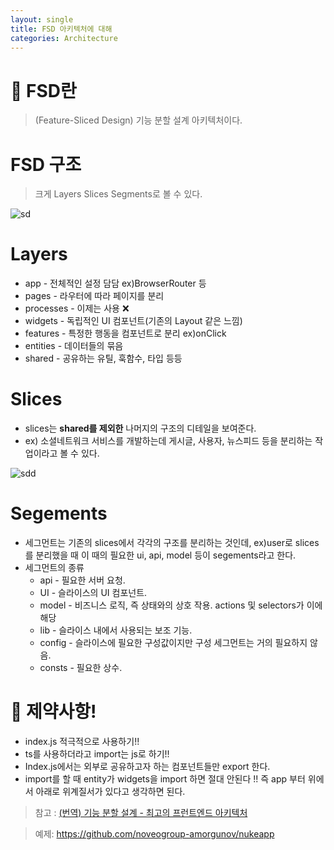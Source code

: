 ```yaml
---
layout: single
title: FSD 아키텍처에 대해
categories: Architecture
---
```


# 🤔 FSD란

> (Feature-Sliced Design) 기능 분할 설계 아키텍처이다.    
> 



# FSD 구조

> 크게 Layers Slices Segments로 볼 수 있다.
> 

![sd](https://github.com/chohyundon/chohyundon.github.io/assets/113508075/5d7963cb-76d2-454e-bb48-21ef27db5ff9)    



# Layers
- app - 전체적인 설정 담담 ex)BrowserRouter 등
- pages - 라우터에 따라 페이지를 분리 
- processes - 이제는 사용 ❌
- widgets - 독립적인 UI 컴포넌트(기존의 Layout 같은 느낌)
- features - 특정한 행동을  컴포넌트로 분리 ex)onClick
- entities - 데이터들의 묶음
- shared - 공유하는 유틸, 훅함수, 타입 등등    


# Slices

- slices는 **shared를 제외한** 나머지의 구조의 디테일을 보여준다.
- ex) 소셜네트워크 서비스를 개발하는데 게시글, 사용자, 뉴스피드 등을 분리하는 작업이라고 볼 수 있다.


![sdd](https://github.com/chohyundon/chohyundon.github.io/assets/113508075/d44d0cea-0e62-420b-bda6-58dae774581d)    




# Segements

- 세그먼트는 기존의 slices에서 각각의 구조를 분리하는 것인데, ex)user로 slices를 분리했을 때 이 때의 필요한 ui, api, model 등이 segements라고 한다.
- 세그먼트의 종류
    - api - 필요한 서버 요청.
    - UI - 슬라이스의 UI 컴포넌트.
    - model - 비즈니스 로직, 즉 상태와의 상호 작용. actions 및 selectors가 이에 해당
    - lib - 슬라이스 내에서 사용되는 보조 기능.
    - config - 슬라이스에 필요한 구성값이지만 구성 세그먼트는 거의 필요하지 않음.
    - consts - 필요한 상수.    
 
 

# 📣 제약사항!

- index.js 적극적으로 사용하기!!
- ts를 사용하더라고 import는 js로 하기!!
- Index.js에서는 외부로 공유하고자 하는 컴포넌트들만 export 한다.
- import를 할 때 entity가 widgets을 import 하면 절대 안된다 !! 즉 app 부터 위에서 아래로 위계질서가 있다고 생각하면 된다.



> 참고 : [(번역) 기능 분할 설계 - 최고의 프런트엔드 아키텍처](https://emewjin.github.io/feature-sliced-design/?utm_source=substack&utm_medium=email)



> 예제: https://github.com/noveogroup-amorgunov/nukeapp
